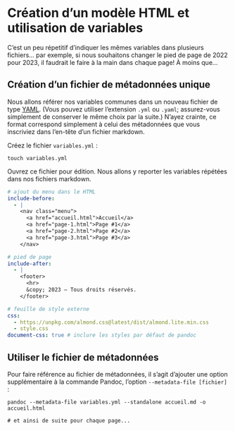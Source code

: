 # Création d’un modèle HTML et utilisation de variables

C’est un peu répetitif d’indiquer les mêmes variables dans plusieurs fichiers… par exemple, si nous souhaitons changer le pied de page de 2022 pour 2023, il faudrait le faire à la main dans chaque page! À moins que…

## Création d’un fichier de métadonnées unique

Nous allons référer nos variables communes dans un nouveau fichier de type [YAML](https://fr.wikipedia.org/wiki/YAML). (Vous pouvez utiliser l’extension `.yml` ou `.yaml`; assurez-vous simplement de conserver le même choix par la suite.)
N’ayez crainte, ce format correspond simplement à celui des métadonnées que vous inscriviez dans l’en-tête d’un fichier markdown.

Créez le fichier `variables.yml` :

```shell
touch variables.yml
```

Ouvrez ce fichier pour édition. Nous allons y reporter les variables répétées dans nos fichiers markdown.

```yaml
# ajout du menu dans le HTML
include-before:
  - |
    <nav class="menu">
      <a href="accueil.html">Accueil</a>
      <a href="page-1.html">Page #1</a>
      <a href="page-2.html">Page #2</a>
      <a href="page-3.html">Page #3</a>
    </nav>

# pied de page
include-after:
  - |
    <footer>
      <hr>
      &copy; 2023 – Tous droits réservés.
    </footer>

# feuille de style externe
css:
  - https://unpkg.com/almond.css@latest/dist/almond.lite.min.css
  - style.css
document-css: true # inclure les styles par défaut de pandoc

```

## Utiliser le fichier de métadonnées

Pour faire référence au fichier de métadonnées, il s’agit d’ajouter une option supplémentaire à la commande Pandoc, l’option `--metadata-file [fichier]` :

```shell
pandoc --metadata-file variables.yml --standalone accueil.md -o accueil.html

# et ainsi de suite pour chaque page...
```
